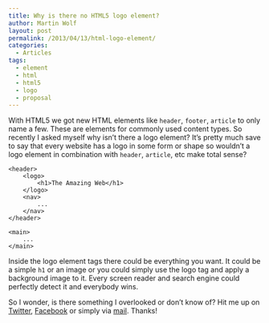 ```yaml
---
title: Why is there no HTML5 logo element?
author: Martin Wolf
layout: post
permalink: /2013/04/13/html-logo-element/
categories:
  - Articles
tags:
  - element
  - html
  - html5
  - logo
  - proposal
---
```

With HTML5 we got new HTML elements like `header`, `footer`, `article` to only name a few. These are elements for commonly used content types. So recently I asked myself why isn&#8217;t there a logo element? It&#8217;s pretty much save to say that every website has a logo in some form or shape so wouldn&#8217;t a logo element in combination with `header`, `article`, etc make total sense?

<pre class="language-markup"><code>&lt;header&gt;
    &lt;logo&gt;
        &lt;h1&gt;The Amazing Web&lt;/h1&gt;
    &lt;/logo&gt;
    &lt;nav&gt;
        ...
    &lt;/nav&gt;
&lt;/header&gt;

&lt;main&gt;
    ...
&lt;/main&gt;</code></pre>

Inside the logo element tags there could be everything you want. It could be a simple `h1` or an image or you could simply use the logo tag and apply a background image to it. Every screen reader and search engine could perfectly detect it and everybody wins.

So I wonder, is there something I overlooked or don&#8217;t know of? Hit me up on [Twitter][1], [Facebook][2] or simply via [mail][3]. Thanks!

 [1]: http://twitter.com/_martinwolf
 [2]: https://www.facebook.com/TheAmazingWeb
 [3]: mailto:martin@theamazingweb.net